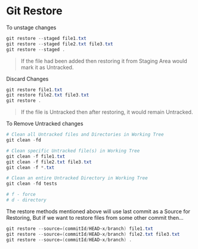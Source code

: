 # Git Restore

To unstage changes

```ps1
git restore --staged file1.txt
git restore --staged file2.txt file3.txt
git restore --staged .
```

> If the file had been added then restoring it from Staging Area would mark it as Untracked.

Discard Changes

```ps1
git restore file1.txt
git restore file2.txt file3.txt
git restore .
```

> If the file is Untracked then after restoring, it would remain Untracked.

To Remove Untracked changes

```ps1
# Clean all Untracked files and Directories in Working Tree
git clean -fd

# Clean specific Untracked file(s) in Working Tree
git clean -f file1.txt
git clean -f file2.txt file3.txt
git clean -f *.txt

# Clean an entire Untracked Directory in Working Tree
git clean -fd tests

# f - force
# d - directory
```

The restore methods mentioned above will use last commit as a Source for Restoring, But if we want to restore files from some other commit then...

```ps1
git restore --source=(commitId/HEAD~x/branch) file1.txt
git restore --source=(commitId/HEAD~x/branch) file2.txt file3.txt
git restore --source=(commitId/HEAD~x/branch) .
```
